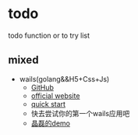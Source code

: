 # todo
todo function or to try list

## mixed
- wails(golang&&H5+Css+Js)
  - [GitHub](https://github.com/wailsapp/wails)
  - [official website](https://wails.io/zh-Hans/)
  - [quick start](https://wails.io/zh-Hans/docs/gettingstarted/installation/)
  - 快去尝试你的第一个wails应用吧
  - [晶磊的demo](https://github.com/innoai-tech/desktop)
